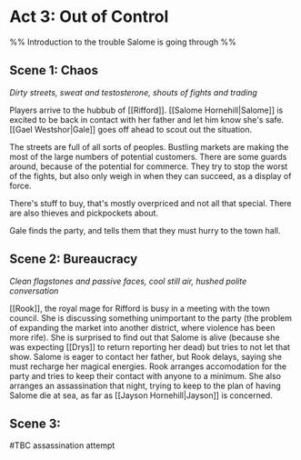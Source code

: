 # Act 3: Out of Control

%% Introduction to the trouble Salome is going through %%

## Scene 1: Chaos

*Dirty streets, sweat and testosterone, shouts of fights and trading*

Players arrive to the hubbub of [[Rifford]]. [[Salome Hornehill|Salome]] is excited to be back in contact with her father and let him know she's safe. [[Gael Westshor|Gale]] goes off ahead to scout out the situation.

The streets are full of all sorts of peoples. Bustling markets are making the most of the large numbers of potential customers. There are some guards around, because of the potential for commerce. They try to stop the worst of the fights, but also only weigh in when they can succeed, as a display of force.

There's stuff to buy, that's mostly overpriced and not all that special. There are also thieves and pickpockets about.

Gale finds the party, and tells them that they must hurry to the town hall.

## Scene 2: Bureaucracy

*Clean flagstones and passive faces, cool still air, hushed polite conversation*

[[Rook]], the royal mage for Rifford is busy in a meeting with the town council. She is discussing something unimportant to the party (the problem of expanding the market into another district, where violence has been more rife). She is surprised to find out that Salome is alive (because she was expecting [[Drys]] to return reporting her dead) but tries to not let that show. Salome is eager to contact her father, but Rook delays, saying she must recharge her magical energies. Rook arranges accomodation for the party and tries to keep their contact with anyone to a minimum. She also arranges an assassination that night, trying to keep to the plan of having Salome die at sea, as far as [[Jayson Hornehill|Jayson]] is concerned.

## Scene 3: 


#TBC assassination attempt